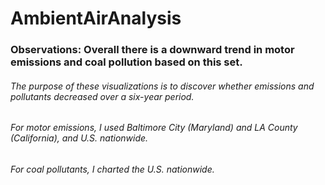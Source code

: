 # AmbientAirAnalysis
### Observations:  Overall there is a downward trend in motor emissions and coal pollution based on this set.

######  The purpose of these visualizations is to discover whether emissions and pollutants decreased over a six-year period.
######  For motor emissions, I used Baltimore City (Maryland) and LA County (California), and U.S. nationwide.
######  For coal pollutants, I charted the U.S. nationwide.

